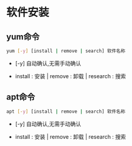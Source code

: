 # 软件安装

## yum命令

```bash
yum [-y] [install | remove | search] 软件名称
```

* [-y] 自动确认,无需手动确认

* install : 安装 | remove : 卸载 | research : 搜索

## apt命令

```bash
apt [-y] [install | remove | search] 软件名称
```

* [-y] 自动确认,无需手动确认

* install : 安装 | remove : 卸载 | research : 搜索

